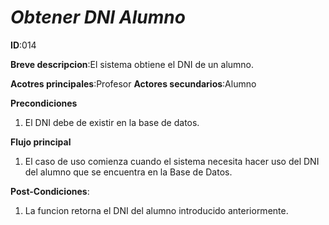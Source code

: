 # *Obtener DNI Alumno*

**ID**:014

**Breve descripcion**:El sistema obtiene el DNI de un alumno.

**Acotres principales**:Profesor
**Actores secundarios**:Alumno

**Precondiciones**

1. El DNI debe de existir en la base de datos.

**Flujo principal**

1. El caso de uso comienza cuando el sistema necesita hacer uso del DNI del  alumno  que se encuentra en la Base de Datos.

**Post-Condiciones**:

1. La funcion retorna el DNI del alumno introducido anteriormente.


